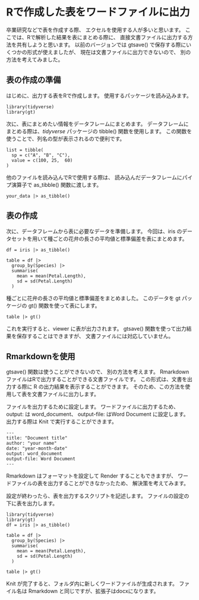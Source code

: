 # Rで作成した表をワードファイルに出力

卒業研究などで表を作成する際、
エクセルを使用する人が多いと思います。
ここでは、Rで解析した結果を表にまとめる際に、
直接文書ファイルに出力する方法を共有しようと思います。
以前のバージョンでは gtsave()
で保存する際にいくつかの形式が使えましたが、
現在は文書ファイルに出力できないので、
別の方法を考えてみました。

## 表の作成の準備

はじめに、出力する表をRで作成します。
使用するパッケージを読み込みます。

```
library(tidyverse)
library(gt)
```

次に、表にまとめたい情報をデータフレームにまとめます。
データフレームにまとめる際は、$tidyverse$ パッケージの
tibble() 関数を使用します。
この関数を使うことで、列名の型が表示されるので便利です。

```
list = tibble(
  sp = c("A", "B", "C"),
  value = c(100, 25,  60)
)
```

他のファイルを読み込んでRで使用する際は、
読み込んだデータフレームにパイプ演算子で
as_tibble() 関数に渡します。

```
your_data |> as_tibble()
```

## 表の作成

次に、データフレームから表に必要なデータを準備します。
今回は、iris のデータセットを用いて種ごとの花弁の長さの平均値と標準偏差を表にまとめます。

```
df = iris |> as_tibble()

table = df |> 
  group_by(Species) |> 
  summarise(
    mean = mean(Petal.Length),
    sd = sd(Petal.Length)
  )
```

種ごとに花弁の長さの平均値と標準偏差をまとめました。
このデータを gt パッケージの gt() 関数を使って表にします。

```
table |> gt()
```

これを実行すると、viewer に表が出力されます。
gtsave() 関数を使って出力結果を保存することはできますが、
文書ファイルには対応していません。

## Rmarkdownを使用

gtsave() 関数は使うことができないので、
別の方法を考えます。
Rmarkdown ファイルはRで出力することができる文書ファイルです。
この形式は、文書を出力する際に R の出力結果を表示することができます。
そのため、この方法を使用して表を文書ファイルに出力します。

ファイルを出力するために設定します。
ワードファイルに出力するため、
output: は word_document、
output-file: はWord Document
に設定します。
出力する際は Knit で実行することができます。

```
---
title: "Document title"
author: "your name"
date: "year-month-date"
output: word_document
output-file: Word Document
---
```

Rmarkdown はフォーマットを設定して
Render することもできますが、
ワードファイルの表を出力することができなかったため、
解決策を考えてみます。

設定が終わったら、表を出力するスクリプトを記述します。
ファイルの設定の下に表を出力します。

```{r}
library(tidyverse)
library(gt)
df = iris |> as_tibble()

table = df |> 
  group_by(Species) |> 
  summarise(
    mean = mean(Petal.Length),
    sd = sd(Petal.Length)
  )

table |> gt()
```

Knit が完了すると、フォルダ内に新しくワードファイルが生成されます。
ファイル名は Rmarkdown と同じですが、拡張子はdocxになります。
